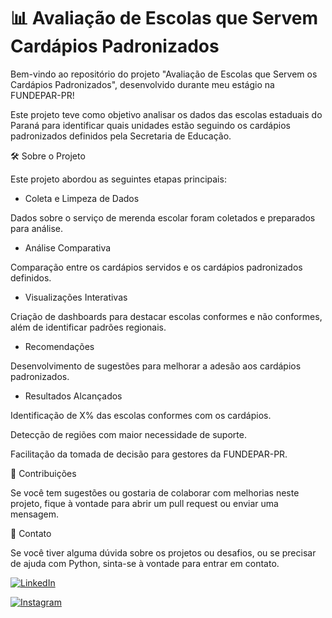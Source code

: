 # 📊 Avaliação de Escolas que Servem Cardápios Padronizados

Bem-vindo ao repositório do projeto "Avaliação de Escolas que Servem os Cardápios Padronizados", desenvolvido durante meu estágio na FUNDEPAR-PR!

Este projeto teve como objetivo analisar os dados das escolas estaduais do Paraná para identificar quais unidades estão seguindo os cardápios padronizados definidos pela Secretaria de Educação.

🛠️ Sobre o Projeto

Este projeto abordou as seguintes etapas principais:

- Coleta e Limpeza de Dados

Dados sobre o serviço de merenda escolar foram coletados e preparados para análise.

- Análise Comparativa

Comparação entre os cardápios servidos e os cardápios padronizados definidos.

- Visualizações Interativas

Criação de dashboards para destacar escolas conformes e não conformes, além de identificar padrões regionais.

- Recomendações

Desenvolvimento de sugestões para melhorar a adesão aos cardápios padronizados.

- Resultados Alcançados

Identificação de X% das escolas conformes com os cardápios.

Detecção de regiões com maior necessidade de suporte.

Facilitação da tomada de decisão para gestores da FUNDEPAR-PR.

🤝 Contribuições

Se você tem sugestões ou gostaria de colaborar com melhorias neste projeto, fique à vontade para abrir um pull request ou enviar uma mensagem.

📧 Contato

Se você tiver alguma dúvida sobre os projetos ou desafios, ou se precisar de ajuda com Python, sinta-se à vontade para entrar em contato.

[![LinkedIn](https://img.shields.io/badge/LinkedIn-0077B5?style=for-the-badge&logo=linkedin&logoColor=white)](https://www.linkedin.com/in/marcos-vinicius-catapan-b766b1305/)

[![Instagram](https://img.shields.io/badge/-Instagram-%23E4405F?style=for-the-badge&logo=instagram&logoColor=white)](https://www.instagram.com/marcos_catapan/)
